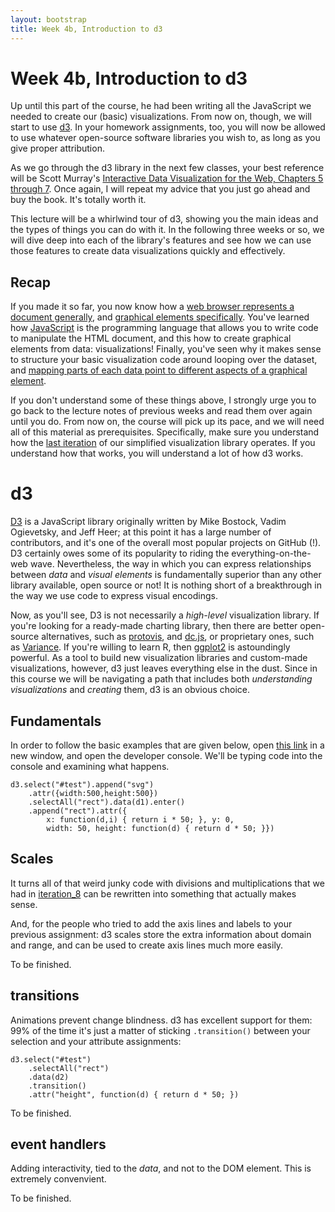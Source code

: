 ```yaml
---
layout: bootstrap
title: Week 4b, Introduction to d3
---
```


# Week 4b, Introduction to d3

Up until this part of the course, he had been writing all the
JavaScript we needed to create our (basic) visualizations. From now
on, though, we will start to use [d3](http://d3js.org). In your
homework assignments, too, you will now be allowed to use whatever
open-source software libraries you wish to, as long as you give proper
attribution.

As we go through the d3 library in the next few classes, your best
reference will be Scott Murray's
[Interactive Data Visualization for the Web, Chapters 5 through 7](http://chimera.labs.oreilly.com/books/1230000000345/ch05.html). Once
again, I will repeat my advice that you just go ahead and buy the
book. It's totally worth it.

This lecture will be a whirlwind tour of d3, showing you the main
ideas and the types of things you can do with it. In the following
three weeks or so, we will dive deep into each of the library's
features and see how we can use those features to create data
visualizations quickly and effectively.

## Recap

If you made it so far, you now know how a
[web browser represents a document generally](week2.html#DOM), and
[graphical elements specifically](week2.html#SVG). You've learned how
[JavaScript](week3.html) is the programming language that allows you
to write code to manipulate the HTML document, and this how to create
graphical elements from data: visualizations! Finally, you've seen why
it makes sense to structure your basic visualization code around
looping over the dataset, and [mapping parts of each data point to
different aspects of a graphical element](week3b.html).

If you don't understand some of these things above, I strongly urge
you to go back to the lecture notes of previous weeks and read them
over again until you do. From now on, the course will pick up
its pace, and we will need all of this material as
prerequisites. Specifically, make sure you understand how the
[last iteration](week3/iteration_8.html) of our simplified
visualization library operates. If you understand how that works, you
will understand a lot of how d3 works.

# d3

[D3](http://d3js.org) is a JavaScript library originally written by
Mike Bostock, Vadim Ogievetsky, and Jeff Heer; at this point it has a
large number of contributors, and it's one of the overall most popular
projects on GitHub (!). D3 certainly owes some of its
popularity to riding the everything-on-the-web
wave. Nevertheless, the way in which you can express relationships
between *data* and *visual elements* is fundamentally superior than
any other library available, open source or not! It is nothing short
of a breakthrough in the way we use code to express visual
encodings.

Now, as you'll see, D3 is not necessarily a *high-level* visualization
library. If you're looking for a ready-made charting library, then
there are better open-source alternatives, such as
[protovis](http://mbostock.github.io/protovis/), and
[dc.js](http://dc-js.github.io/dc.js/), or proprietary ones, such as
[Variance](https://variancecharts.com/). If you're willing to learn R,
then [ggplot2](http://ggplot2.org/) is astoundingly powerful.  As a
tool to build new visualization libraries and custom-made
visualizations, however, d3 just leaves everything else in the
dust. Since in this course we will be navigating a path that includes
both *understanding visualizations* and *creating* them, d3 is an
obvious choice.

## Fundamentals

In order to follow the basic examples that are given below, open
[this link](week4/d3_intro.html) in a new window, and open the
developer console. We'll be typing code into the console and examining
what happens.

    d3.select("#test").append("svg")
		.attr({width:500,height:500})
		.selectAll("rect").data(d1).enter()
		.append("rect").attr({
			x: function(d,i) { return i * 50; }, y: 0, 
			width: 50, height: function(d) { return d * 50; }})

## Scales

It turns all of that weird junky code with divisions and
multiplications that we had in [iteration_8](week3/iteration_8.html) can be rewritten into
something that actually makes sense.

And, for the people who tried to
add the axis lines and labels to your previous assignment: d3 scales
store the extra information about domain and range, and can be used to
create axis lines much more easily.

To be finished.

## transitions

Animations prevent change blindness. d3 has excellent support for
them: 99% of the time it's just a matter of sticking `.transition()`
between your selection and your attribute assignments:

    d3.select("#test")
		.selectAll("rect")
		.data(d2)
		.transition()
		.attr("height", function(d) { return d * 50; })

To be finished.

## event handlers

Adding interactivity, tied to the *data*, and not to the DOM
element. This is extremely convenvient.

To be finished.


